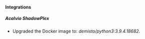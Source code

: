 #### Integrations
##### Acalvio ShadowPlex
- Upgraded the Docker image to: *demisto/python3:3.9.4.18682*.